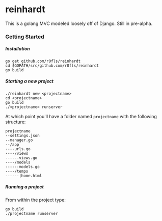 # reinhardt

This is a golang MVC modeled loosely off of Django. Still in pre-alpha.

### Getting Started

##### Installation

    go get github.com/r0fls/reinhardt
    cd $GOPATH/src/github.com/r0fls/reinhardt
    go build
    
##### Starting a new project

    ./reinhardt new <projectname>
    cd <projectname>
    go build
    ./<projectname> runserver

At which point you'll have a folder named `projectname` with the following structure:

    projectname
    --settings.json   
    --manager.go      
    --/app
    ----urls.go
    ----/views
    ------views.go
    ----/models
    ------models.go
    ----/temps
    ------|home.html
    
##### Running a project
From within the project type:

    go build
    ./projectname runserver
